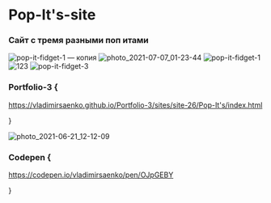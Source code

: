 # Pop-It's-site

### Сайт с тремя разными поп итами 

![pop-it-fidget-1 — копия](https://user-images.githubusercontent.com/56477695/122687635-2ff05c80-d220-11eb-9a57-4a649c6d3114.jpg)
![photo_2021-07-07_01-23-44](https://user-images.githubusercontent.com/56477695/124812029-cb493780-df6b-11eb-90f5-3a32707c3ed0.jpg)
![pop-it-fidget-1](https://user-images.githubusercontent.com/56477695/122687641-341c7a00-d220-11eb-8abb-e270bb9f2d51.jpg)
![123](https://user-images.githubusercontent.com/56477695/122687886-96c24580-d221-11eb-9b0d-9f4deac3d3be.png)
![pop-it-fidget-3](https://user-images.githubusercontent.com/56477695/122687943-ed2f8400-d221-11eb-84db-b0b52d2e194e.jpg)

### Portfolio-3 {

https://vladimirsaenko.github.io/Portfolio-3/sites/site-26/Pop-It's/index.html

}

![photo_2021-06-21_12-12-09](https://user-images.githubusercontent.com/56477695/122738477-b17cd480-d28a-11eb-9e19-8b16eb1868c9.jpg)

### Codepen {

https://codepen.io/vladimirsaenko/pen/OJpGEBY

}
